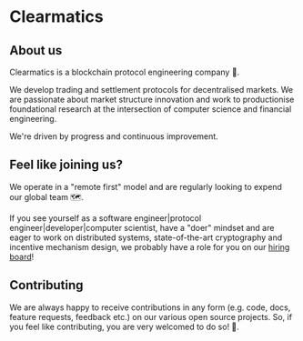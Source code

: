 # Clearmatics

## About us

Clearmatics is a blockchain protocol engineering company 🤖.

We develop trading and settlement protocols for decentralised markets. We are passionate about market structure innovation and work to productionise foundational research at the intersection of computer science and financial engineering.

We're driven by progress and continuous improvement.

## Feel like joining us?

We operate in a "remote first" model and are regularly looking to expend our global team 🗺️.

If you see yourself as a software engineer|protocol engineer|developer|computer scientist, have a "doer" mindset and are eager to work on distributed systems, state-of-the-art cryptography and incentive mechanism design, we probably have a role for you on our [hiring board](https://boards.greenhouse.io/clearmatics)!

## Contributing

We are always happy to receive contributions in any form (e.g. code, docs, feature requests, feedback etc.) on our various open source projects. So, if you feel like contributing, you are very welcomed to do so! 🙌.

